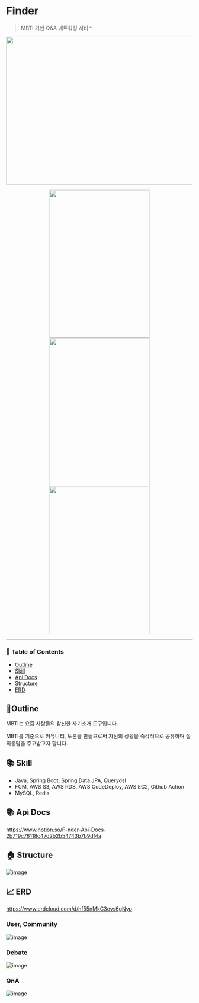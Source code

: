 # Finder

> MBTI 기반 Q&A 네트워킹 서비스

<p align="center"><img src="https://user-images.githubusercontent.com/83503188/184628724-e658a123-1b6a-4b99-a165-bc2c53746b99.png" width="900" height="400">
</p>

<p align="center"><img src="https://user-images.githubusercontent.com/83503188/184628475-8cda1cd2-cebb-4e9b-9e46-a28e2f0bd7c9.png" width="270" height="400"><img src="https://user-images.githubusercontent.com/83503188/184628478-3866d030-b5cf-4ea1-8134-17794aedeb07.png" width="270" height="400"><img src="https://user-images.githubusercontent.com/83503188/184628484-16bf19fc-54a3-4173-b567-18f680e53db2.png" width="270" height="400">
</p>
  
----

### 📝 Table of Contents

- [Outline](#outline)
- [Skill](#skill)
- [Api Docs](#api_document)
- [Structure](#structure)
- [ERD](#erd)



## 📝Outline <a name = "outline"></a>

MBTI는 요즘 사람들의 참신한 자기소개 도구입니다.

MBTI를 기준으로 커뮤니티, 토론을 만듦으로써 자신의 상황을 즉각적으로 공유하며 질의응답을 주고받고자 합니다.


## 📚 Skill <a name = "skill"></a>

- Java, Spring Boot, Spring Data JPA, Querydsl
- FCM, AWS S3, AWS RDS, AWS CodeDeploy, AWS EC2, Github Action
- MySQL, Redis

## 📚 Api Docs <a name = "api_document"></a>

https://www.notion.so/F-nder-Api-Docs-2b719c76118c47d2b2b54743b7b9df4a

## 🏠 Structure <a name = "structure"></a>
![image](https://user-images.githubusercontent.com/83503188/185062510-2399c148-be98-4fee-acb7-26bc1cb7cae3.png)

## 📈	 ERD <a name = "erd"></a>

https://www.erdcloud.com/d/hf55nMkC3ovs6gNyp

### User, Community
![image](https://user-images.githubusercontent.com/83503188/184638114-1e1111f9-41ec-4280-869d-2836a69fd0d8.png)



### Debate
![image](https://user-images.githubusercontent.com/83503188/184638475-462f8adb-bd7f-4405-a193-6df45b93b866.png)


### QnA
![image](https://user-images.githubusercontent.com/83503188/184638359-a1987961-705c-4b13-be27-7a380c9ce448.png)





